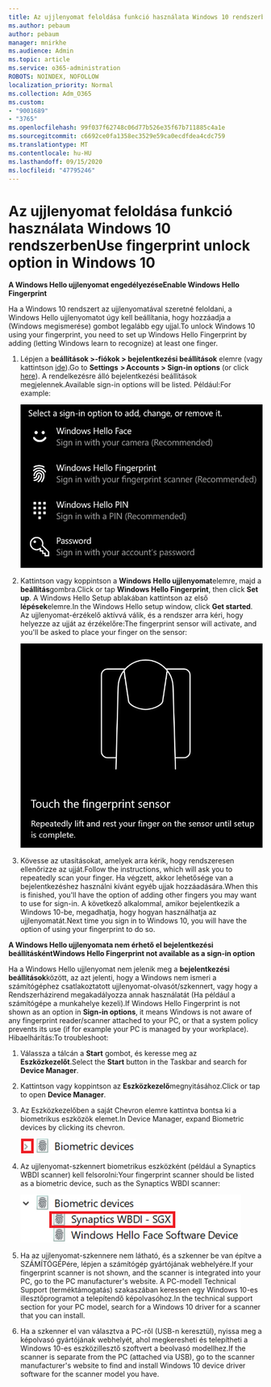 ```yaml
---
title: Az ujjlenyomat feloldása funkció használata Windows 10 rendszerben
ms.author: pebaum
author: pebaum
manager: mnirkhe
ms.audience: Admin
ms.topic: article
ms.service: o365-administration
ROBOTS: NOINDEX, NOFOLLOW
localization_priority: Normal
ms.collection: Adm_O365
ms.custom:
- "9001689"
- "3765"
ms.openlocfilehash: 99f037f62748c06d77b526e35f67b711885c4a1e
ms.sourcegitcommit: c6692ce0fa1358ec3529e59ca0ecdfdea4cdc759
ms.translationtype: MT
ms.contentlocale: hu-HU
ms.lasthandoff: 09/15/2020
ms.locfileid: "47795246"
---
```

# <a name="use-fingerprint-unlock-option-in-windows-10"></a><span data-ttu-id="44433-102">Az ujjlenyomat feloldása funkció használata Windows 10 rendszerben</span><span class="sxs-lookup"><span data-stu-id="44433-102">Use fingerprint unlock option in Windows 10</span></span>

<span data-ttu-id="44433-103">**A Windows Hello ujjlenyomat engedélyezése**</span><span class="sxs-lookup"><span data-stu-id="44433-103">**Enable Windows Hello Fingerprint**</span></span>

<span data-ttu-id="44433-104">Ha a Windows 10 rendszert az ujjlenyomatával szeretné feloldani, a Windows Hello ujjlenyomatot úgy kell beállítania, hogy hozzáadja a (Windows megismerése) gombot legalább egy ujjal.</span><span class="sxs-lookup"><span data-stu-id="44433-104">To unlock Windows 10 using your fingerprint, you need to set up Windows Hello Fingerprint by adding (letting Windows learn to recognize) at least one finger.</span></span> 

1. <span data-ttu-id="44433-105">Lépjen a **beállítások >-fiókok > bejelentkezési beállítások** elemre (vagy kattintson [ide](ms-settings:signinoptions?activationSource=GetHelp)).</span><span class="sxs-lookup"><span data-stu-id="44433-105">Go to **Settings  > Accounts > Sign-in options** (or click [here](ms-settings:signinoptions?activationSource=GetHelp)).</span></span> <span data-ttu-id="44433-106">A rendelkezésre álló bejelentkezési beállítások megjelennek.</span><span class="sxs-lookup"><span data-stu-id="44433-106">Available sign-in options will be listed.</span></span> <span data-ttu-id="44433-107">Például:</span><span class="sxs-lookup"><span data-stu-id="44433-107">For example:</span></span>

    ![Bejelentkezési lehetőségek](media/sign-in-options.png)

2. <span data-ttu-id="44433-109">Kattintson vagy koppintson a **Windows Hello ujjlenyomat**elemre, majd a **beállítás**gombra.</span><span class="sxs-lookup"><span data-stu-id="44433-109">Click or tap **Windows Hello Fingerprint**, then click **Set up**.</span></span> <span data-ttu-id="44433-110">A Windows Hello Setup ablakában kattintson az első **lépések**elemre.</span><span class="sxs-lookup"><span data-stu-id="44433-110">In the Windows Hello setup window, click **Get started**.</span></span> <span data-ttu-id="44433-111">Az ujjlenyomat-érzékelő aktívvá válik, és a rendszer arra kéri, hogy helyezze az ujját az érzékelőre:</span><span class="sxs-lookup"><span data-stu-id="44433-111">The fingerprint sensor will activate, and you'll be asked to place your finger on the sensor:</span></span>

   ![Ujjlenyomat-érzékelő](media/fingerprint-sensor.png)

3. <span data-ttu-id="44433-113">Kövesse az utasításokat, amelyek arra kérik, hogy rendszeresen ellenőrizze az ujját.</span><span class="sxs-lookup"><span data-stu-id="44433-113">Follow the instructions, which will ask you to repeatedly scan your finger.</span></span> <span data-ttu-id="44433-114">Ha végzett, akkor lehetősége van a bejelentkezéshez használni kívánt egyéb ujjak hozzáadására.</span><span class="sxs-lookup"><span data-stu-id="44433-114">When this is finished, you'll have the option of adding other fingers you may want to use for sign-in.</span></span> <span data-ttu-id="44433-115">A következő alkalommal, amikor bejelentkezik a Windows 10-be, megadhatja, hogy hogyan használhatja az ujjlenyomatát.</span><span class="sxs-lookup"><span data-stu-id="44433-115">Next time you sign in to Windows 10, you will have the option of using your fingerprint to do so.</span></span>

<span data-ttu-id="44433-116">**A Windows Hello ujjlenyomata nem érhető el bejelentkezési beállításként**</span><span class="sxs-lookup"><span data-stu-id="44433-116">**Windows Hello Fingerprint not available as a sign-in option**</span></span>

<span data-ttu-id="44433-117">Ha a Windows Hello ujjlenyomat nem jelenik meg a **bejelentkezési beállítások**között, az azt jelenti, hogy a Windows nem ismeri a számítógéphez csatlakoztatott ujjlenyomat-olvasót/szkennert, vagy hogy a Rendszerházirend megakadályozza annak használatát (Ha például a számítógépe a munkahelye kezeli).</span><span class="sxs-lookup"><span data-stu-id="44433-117">If Windows Hello Fingerprint is not shown as an option in **Sign-in options**, it means Windows is not aware of any fingerprint reader/scanner attached to your PC, or that a system policy prevents its use (if for example your PC is managed by your workplace).</span></span> <span data-ttu-id="44433-118">Hibaelhárítás:</span><span class="sxs-lookup"><span data-stu-id="44433-118">To troubleshoot:</span></span> 

1. <span data-ttu-id="44433-119">Válassza a tálcán a **Start** gombot, és keresse meg az **Eszközkezelőt**.</span><span class="sxs-lookup"><span data-stu-id="44433-119">Select the **Start** button in the Taskbar and search for **Device Manager**.</span></span>

2. <span data-ttu-id="44433-120">Kattintson vagy koppintson az **Eszközkezelő**megnyitásához.</span><span class="sxs-lookup"><span data-stu-id="44433-120">Click or tap to open **Device Manager**.</span></span>

3. <span data-ttu-id="44433-121">Az Eszközkezelőben a saját Chevron elemre kattintva bontsa ki a biometrikus eszközök elemet.</span><span class="sxs-lookup"><span data-stu-id="44433-121">In Device Manager, expand Biometric devices by clicking its chevron.</span></span>

   ![Biometrikus eszközök.](media/biometric-devices.png)

4. <span data-ttu-id="44433-123">Az ujjlenyomat-szkennert biometrikus eszközként (például a Synaptics WBDI scanner) kell felsorolni:</span><span class="sxs-lookup"><span data-stu-id="44433-123">Your fingerprint scanner should be listed as a biometric device, such as the Synaptics WBDI scanner:</span></span>

   ![Biometrikus eszközök.](media/biometric-devices-expanded.png)

5. <span data-ttu-id="44433-125">Ha az ujjlenyomat-szkennere nem látható, és a szkenner be van építve a SZÁMÍTÓGÉPére, lépjen a számítógép gyártójának webhelyére.</span><span class="sxs-lookup"><span data-stu-id="44433-125">If your fingerprint scanner is not shown, and the scanner is integrated into your PC, go to the PC manufacturer's website.</span></span> <span data-ttu-id="44433-126">A PC-modell Technical Support (terméktámogatás) szakaszában keressen egy Windows 10-es illesztőprogramot a telepítendő képolvasóhoz.</span><span class="sxs-lookup"><span data-stu-id="44433-126">In the technical support section for your PC model, search for a Windows 10 driver for a scanner that you can install.</span></span>

6. <span data-ttu-id="44433-127">Ha a szkenner el van választva a PC-ről (USB-n keresztül), nyissa meg a képolvasó gyártójának webhelyét, ahol megkeresheti és telepítheti a Windows 10-es eszközillesztő szoftvert a beolvasó modellhez.</span><span class="sxs-lookup"><span data-stu-id="44433-127">If the scanner is separate from the PC (attached via USB), go to the scanner manufacturer's website to find and install Windows 10 device driver software for the scanner model you have.</span></span>
